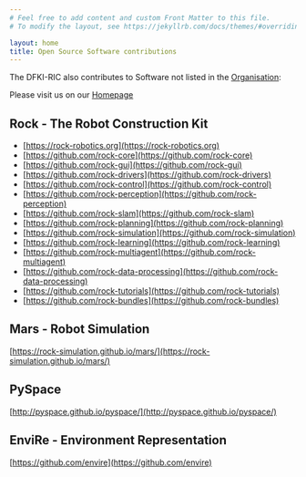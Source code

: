 ```yaml
---
# Feel free to add content and custom Front Matter to this file.
# To modify the layout, see https://jekyllrb.com/docs/themes/#overriding-theme-defaults

layout: home
title: Open Source Software contributions
---
```


The DFKI-RIC also contributes to Software not listed in the [Organisation](https://github.com/dfki-ric):

Please visit us on our [Homepage]( https://robotik.dfki-bremen.de)


## Rock - The Robot Construction Kit

* [https://rock-robotics.org](https://rock-robotics.org)
* [https://github.com/rock-core](https://github.com/rock-core)
* [https://github.com/rock-gui](https://github.com/rock-gui)
* [https://github.com/rock-drivers](https://github.com/rock-drivers)
* [https://github.com/rock-control](https://github.com/rock-control)
* [https://github.com/rock-perception](https://github.com/rock-perception)
* [https://github.com/rock-slam](https://github.com/rock-slam)
* [https://github.com/rock-planning](https://github.com/rock-planning)
* [https://github.com/rock-simulation](https://github.com/rock-simulation)
* [https://github.com/rock-learning](https://github.com/rock-learning)
* [https://github.com/rock-multiagent](https://github.com/rock-multiagent)
* [https://github.com/rock-data-processing](https://github.com/rock-data-processing)
* [https://github.com/rock-tutorials](https://github.com/rock-tutorials)
* [https://github.com/rock-bundles](https://github.com/rock-bundles)

## Mars - Robot Simulation

[https://rock-simulation.github.io/mars/](https://rock-simulation.github.io/mars/)


## PySpace

[http://pyspace.github.io/pyspace/](http://pyspace.github.io/pyspace/)

## EnviRe - Environment Representation

[https://github.com/envire](https://github.com/envire)
